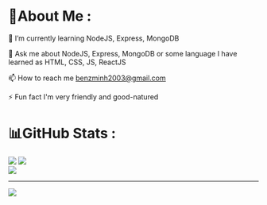 # 💫About Me :
🌱 I’m currently learning NodeJS, Express, MongoDB

💬 Ask me about NodeJS, Express, MongoDB or some language I have learned as HTML, CSS, JS, ReactJS

📫 How to reach me benzminh2003@gmail.com

⚡ Fun fact I'm very friendly and good-natured
# 📊GitHub Stats :
![](https://github-readme-stats.vercel.app/api?username=benzhoang&theme=default&hide_border=true&include_all_commits=false&count_private=true)
![](https://github-readme-streak-stats.herokuapp.com/?user=benzhoang&theme=default&hide_border=true)<br/>
![](https://github-readme-stats.vercel.app/api/top-langs/?username=benzhoang&theme=default&hide_border=true&include_all_commits=false&count_private=true&layout=compact)

---
[![](https://visitcount.itsvg.in/api?id=benzhoang&icon=0&color=0)](https://visitcount.itsvg.in)
